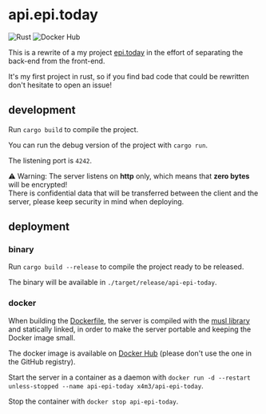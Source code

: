 # api.epi.today

![Rust](https://github.com/x4m3/api.epi.today/workflows/Rust/badge.svg)
![Docker Hub](https://github.com/x4m3/api.epi.today/workflows/Docker%20Hub/badge.svg)

This is a rewrite of a my project [epi.today](https://github.com/x4m3/epi.today) in the effort of separating the back-end from the front-end.

It's my first project in rust, so if you find bad code that could be rewritten don't hesitate to open an issue!

## development

Run `cargo build` to compile the project.

You can run the debug version of the project with `cargo run`.

The listening port is `4242`.

⚠️ Warning: The server listens on **http** only, which means that **zero bytes** will be encrypted!  
There is confidential data that will be transferred between the client and the server, please keep security in mind when deploying.

## deployment

### binary

Run `cargo build --release` to compile the project ready to be released.

The binary will be available in `./target/release/api-epi-today`.

### docker

When building the [Dockerfile](Dockerfile), the server is compiled with the [musl library](https://github.com/emk/rust-musl-builder) and statically linked, in order to make the server portable and keeping the Docker image small.

The docker image is available on [Docker Hub](https://hub.docker.com/r/x4m3/api.epi.today) (please don't use the one in the GitHub registry).

Start the server in a container as a daemon with `docker run -d --restart unless-stopped --name api-epi-today x4m3/api-epi-today`.

Stop the container with `docker stop api-epi-today`.